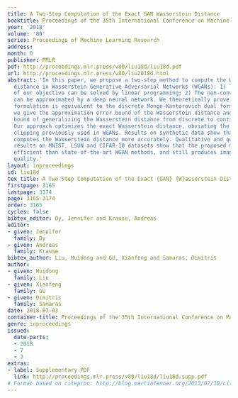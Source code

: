 ```yaml
---
title: A Two-Step Computation of the Exact GAN Wasserstein Distance
booktitle: Proceedings of the 35th International Conference on Machine Learning
year: '2018'
volume: '80'
series: Proceedings of Machine Learning Research
address: 
month: 0
publisher: PMLR
pdf: http://proceedings.mlr.press/v80/liu18d/liu18d.pdf
url: http://proceedings.mlr.press/v80/liu2018d.html
abstract: 'In this paper, we propose a two-step method to compute the Wasserstein
  distance in Wasserstein Generative Adversarial Networks (WGANs): 1) The convex part
  of our objective can be solved by linear programming; 2) The non-convex residual
  can be approximated by a deep neural network. We theoretically prove that the proposed
  formulation is equivalent to the discrete Monge-Kantorovich dual formulation. Furthermore,
  we give the approximation error bound of the Wasserstein distance and the error
  bound of generalizing the Wasserstein distance from discrete to continuous distributions.
  Our approach optimizes the exact Wasserstein distance, obviating the need for weight
  clipping previously used in WGANs. Results on synthetic data show that the our method
  computes the Wasserstein distance more accurately. Qualitative and quantitative
  results on MNIST, LSUN and CIFAR-10 datasets show that the proposed method is more
  efficient than state-of-the-art WGAN methods, and still produces images of comparable
  quality.'
layout: inproceedings
id: liu18d
tex_title: A Two-Step Computation of the Exact {GAN} {W}asserstein Distance
firstpage: 3165
lastpage: 3174
page: 3165-3174
order: 3165
cycles: false
bibtex_editor: Dy, Jennifer and Krause, Andreas
editor:
- given: Jennifer
  family: Dy
- given: Andreas
  family: Krause
bibtex_author: Liu, Huidong and GU, Xianfeng and Samaras, Dimitris
author:
- given: Huidong
  family: Liu
- given: Xianfeng
  family: GU
- given: Dimitris
  family: Samaras
date: 2018-07-03
container-title: Proceedings of the 35th International Conference on Machine Learning
genre: inproceedings
issued:
  date-parts:
  - 2018
  - 7
  - 3
extras:
- label: Supplementary PDF
  link: http://proceedings.mlr.press/v80/liu18d/liu18d-supp.pdf
# Format based on citeproc: http://blog.martinfenner.org/2013/07/30/citeproc-yaml-for-bibliographies/
---
```

